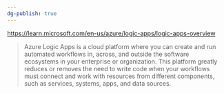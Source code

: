 ```yaml
---
dg-publish: true
---
```

https://learn.microsoft.com/en-us/azure/logic-apps/logic-apps-overview

>Azure Logic Apps is a cloud platform where you can create and run automated workflows in, across, and outside the software ecosystems in your enterprise or organization. This platform greatly reduces or removes the need to write code when your workflows must connect and work with resources from different components, such as services, systems, apps, and data sources.